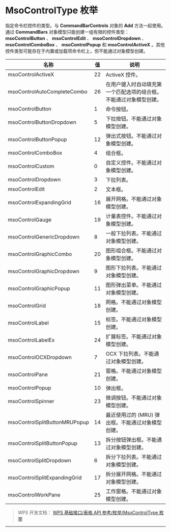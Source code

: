 # MsoControlType 枚举

指定命令栏控件的类型。与 **CommandBarControls** 对象的 **Add** 方法一起使用。通过 **CommandBars** 对象模型只能创建一组有限的控件类型： **msoControlButton** 、 **msoControlEdit** 、 **msoControlDropdown** 、 **msoControlComboBox** 、 **msoControlPopup** 和 **msoControlActiveX** 。其他控件类型可能存在于内置或加载项命令栏上，但不能通过对象模型创建。

| 名称                          | 值  | 说明                                                               |
|-------------------------------|-----|--------------------------------------------------------------------|
| msoControlActiveX             | 22  | ActiveX 控件。                                                     |
| msoControlAutoCompleteCombo   | 26  | 在用户键入时自动填充第一个匹配选项的组合框。不能通过对象模型创建。 |
| msoControlButton              | 1   | 命令按钮。                                                         |
| msoControlButtonDropdown      | 5   | 下拉按钮。不能通过对象模型创建。                                   |
| msoControlButtonPopup         | 12  | 弹出式按钮。不能通过对象模型创建。                                 |
| msoControlComboBox            | 4   | 组合框。                                                           |
| msoControlCustom              | 0   | 自定义控件。不能通过对象模型创建。                                 |
| msoControlDropdown            | 3   | 下拉列表。                                                         |
| msoControlEdit                | 2   | 文本框。                                                           |
| msoControlExpandingGrid       | 16  | 展开网格。不能通过对象模型创建。                                   |
| msoControlGauge               | 19  | 计量表控件。不能通过对象模型创建。                                 |
| msoControlGenericDropdown     | 8   | 一般下拉列表。不能通过对象模型创建。                               |
| msoControlGraphicCombo        | 20  | 图形组合框。不能通过对象模型创建。                                 |
| msoControlGraphicDropdown     | 9   | 图形下拉列表。不能通过对象模型创建。                               |
| msoControlGraphicPopup        | 11  | 图形弹出菜单。不能通过对象模型创建。                               |
| msoControlGrid                | 18  | 网格。不能通过对象模型创建。                                       |
| msoControlLabel               | 15  | 标签。不能通过对象模型创建。                                       |
| msoControlLabelEx             | 24  | 扩展标签。不能通过对象模型创建。                                   |
| msoControlOCXDropdown         | 7   | OCX 下拉列表。不能通过对象模型创建。                               |
| msoControlPane                | 21  | 窗格。不能通过对象模型创建。                                       |
| msoControlPopup               | 10  | 弹出框。                                                           |
| msoControlSpinner             | 23  | 微调按钮。不能通过对象模型创建。                                   |
| msoControlSplitButtonMRUPopup | 14  | 最近使用过的 (MRU) 弹出框。不能通过对象模型创建。                  |
| msoControlSplitButtonPopup    | 13  | 拆分按钮弹出框。不能通过对象模型创建。                             |
| msoControlSplitDropdown       | 6   | 拆分下拉列表。不能通过对象模型创建。                               |
| msoControlSplitExpandingGrid  | 17  | 拆分展开网格。不能通过对象模型创建。                               |
| msoControlWorkPane            | 25  | 工作窗格。不能通过对象模型创建。                                   |

> WPS 开发文档： [WPS 基础接口/表格 API 参考/枚举/MsoControlType 枚举](https://qn.cache.wpscdn.cn/encs/doc/office_v19/topics/WPS%20%E5%9F%BA%E7%A1%80%E6%8E%A5%E5%8F%A3/%E8%A1%A8%E6%A0%BC%20API%20%E5%8F%82%E8%80%83/%E6%9E%9A%E4%B8%BE/MsoControlType%20%E6%9E%9A%E4%B8%BE.html)

------------------------------------------------------------------------
